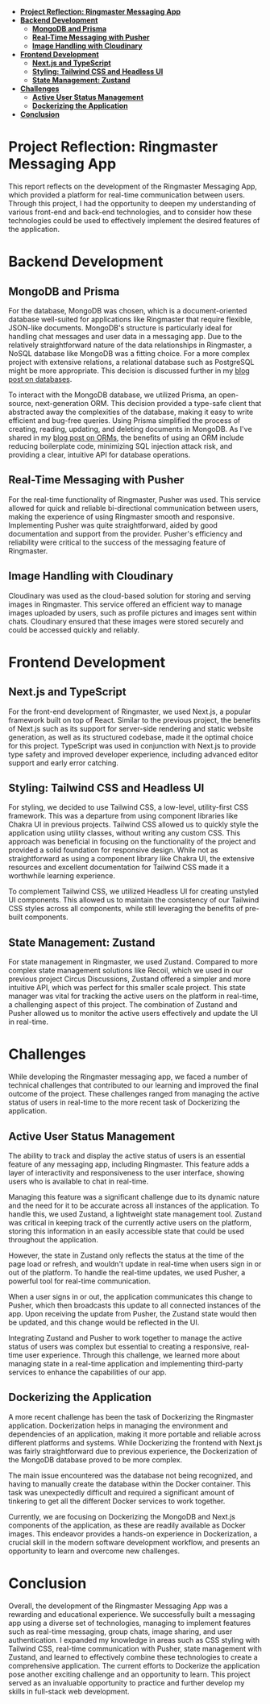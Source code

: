 - [**Project Reflection: Ringmaster Messaging App**](#project-reflection-ringmaster-messaging-app)
- [**Backend Development**](#backend-development)
	- [**MongoDB and Prisma**](#mongodb-and-prisma)
	- [**Real-Time Messaging with Pusher**](#real-time-messaging-with-pusher)
	- [**Image Handling with Cloudinary**](#image-handling-with-cloudinary)
- [**Frontend Development**](#frontend-development)
	- [**Next.js and TypeScript**](#nextjs-and-typescript)
	- [**Styling: Tailwind CSS and Headless UI**](#styling-tailwind-css-and-headless-ui)
	- [**State Management: Zustand**](#state-management-zustand)
- [**Challenges**](#challenges)
	- [**Active User Status Management**](#active-user-status-management)
	- [**Dockerizing the Application**](#dockerizing-the-application)
- [**Conclusion**](#conclusion)


# **Project Reflection: Ringmaster Messaging App**

This report reflects on the development of the Ringmaster Messaging App, which provided a platform for real-time communication between users. Through this project, I had the opportunity to deepen my understanding of various front-end and back-end technologies, and to consider how these technologies could be used to effectively implement the desired features of the application.

# **Backend Development**

## **MongoDB and Prisma**
For the database, MongoDB was chosen, which is a document-oriented database well-suited for applications like Ringmaster that require flexible, JSON-like documents. MongoDB's structure is particularly ideal for handling chat messages and user data in a messaging app. Due to the relatively straightforward nature of the data relationships in Ringmaster, a NoSQL database like MongoDB was a fitting choice. For a more complex project with extensive relations, a relational database such as PostgreSQL might be more appropriate. This decision is discussed further in my [blog post on databases](https://www.mbeps.co.uk/posts/databases).

To interact with the MongoDB database, we utilized Prisma, an open-source, next-generation ORM. This decision provided a type-safe client that abstracted away the complexities of the database, making it easy to write efficient and bug-free queries. Using Prisma simplified the process of creating, reading, updating, and deleting documents in MongoDB. As I've shared in my [blog post on ORMs](https://www.mbeps.co.uk/posts/orm), the benefits of using an ORM include reducing boilerplate code, minimizing SQL injection attack risk, and providing a clear, intuitive API for database operations.

## **Real-Time Messaging with Pusher**
For the real-time functionality of Ringmaster, Pusher was used. This service allowed for quick and reliable bi-directional communication between users, making the experience of using Ringmaster smooth and responsive. Implementing Pusher was quite straightforward, aided by good documentation and support from the provider. Pusher's efficiency and reliability were critical to the success of the messaging feature of Ringmaster.

## **Image Handling with Cloudinary**
Cloudinary was used as the cloud-based solution for storing and serving images in Ringmaster. This service offered an efficient way to manage images uploaded by users, such as profile pictures and images sent within chats. Cloudinary ensured that these images were stored securely and could be accessed quickly and reliably.

# **Frontend Development**

## **Next.js and TypeScript**
For the front-end development of Ringmaster, we used Next.js, a popular framework built on top of React. Similar to the previous project, the benefits of Next.js such as its support for server-side rendering and static website generation, as well as its structured codebase, made it the optimal choice for this project. TypeScript was used in conjunction with Next.js to provide type safety and improved developer experience, including advanced editor support and early error catching.

## **Styling: Tailwind CSS and Headless UI**
For styling, we decided to use Tailwind CSS, a low-level, utility-first CSS framework. This was a departure from using component libraries like Chakra UI in previous projects. Tailwind CSS allowed us to quickly style the application using utility classes, without writing any custom CSS. This approach was beneficial in focusing on the functionality of the project and provided a solid foundation for responsive design. While not as straightforward as using a component library like Chakra UI, the extensive resources and excellent documentation for Tailwind CSS made it a worthwhile learning experience.

To complement Tailwind CSS, we utilized Headless UI for creating unstyled UI components. This allowed us to maintain the consistency of our Tailwind CSS styles across all components, while still leveraging the benefits of pre-built components.

## **State Management: Zustand**
For state management in Ringmaster, we used Zustand. Compared to more complex state management solutions like Recoil, which we used in our previous project Circus Discussions, Zustand offered a simpler and more intuitive API, which was perfect for this smaller scale project. This state manager was vital for tracking the active users on the platform in real-time, a challenging aspect of this project. The combination of Zustand and Pusher allowed us to monitor the active users effectively and update the UI in real-time.

# **Challenges**

While developing the Ringmaster messaging app, we faced a number of technical challenges that contributed to our learning and improved the final outcome of the project. These challenges ranged from managing the active status of users in real-time to the more recent task of Dockerizing the application.

## **Active User Status Management**

The ability to track and display the active status of users is an essential feature of any messaging app, including Ringmaster. This feature adds a layer of interactivity and responsiveness to the user interface, showing users who is available to chat in real-time.

Managing this feature was a significant challenge due to its dynamic nature and the need for it to be accurate across all instances of the application. To handle this, we used Zustand, a lightweight state management tool. Zustand was critical in keeping track of the currently active users on the platform, storing this information in an easily accessible state that could be used throughout the application.

However, the state in Zustand only reflects the status at the time of the page load or refresh, and wouldn't update in real-time when users sign in or out of the platform. To handle the real-time updates, we used Pusher, a powerful tool for real-time communication. 

When a user signs in or out, the application communicates this change to Pusher, which then broadcasts this update to all connected instances of the app. Upon receiving the update from Pusher, the Zustand state would then be updated, and this change would be reflected in the UI.

Integrating Zustand and Pusher to work together to manage the active status of users was complex but essential to creating a responsive, real-time user experience. Through this challenge, we learned more about managing state in a real-time application and implementing third-party services to enhance the capabilities of our app.

## **Dockerizing the Application**

A more recent challenge has been the task of Dockerizing the Ringmaster application. Dockerization helps in managing the environment and dependencies of an application, making it more portable and reliable across different platforms and systems. While Dockerizing the frontend with Next.js was fairly straightforward due to previous experience, the Dockerization of the MongoDB database proved to be more complex.

The main issue encountered was the database not being recognized, and having to manually create the database within the Docker container. This task was unexpectedly difficult and required a significant amount of tinkering to get all the different Docker services to work together.

Currently, we are focusing on Dockerizing the MongoDB and Next.js components of the application, as these are readily available as Docker images. This endeavor provides a hands-on experience in Dockerization, a crucial skill in the modern software development workflow, and presents an opportunity to learn and overcome new challenges.

# **Conclusion**
Overall, the development of the Ringmaster Messaging App was a rewarding and educational experience. We successfully built a messaging app using a diverse set of technologies, managing to implement features such as real-time messaging, group chats, image sharing, and user authentication. I expanded my knowledge in areas such as CSS styling with Tailwind CSS, real-time communication with Pusher, state management with Zustand, and learned to effectively combine these technologies to create a comprehensive application. The current efforts to Dockerize the application pose another exciting challenge and an opportunity to learn. This project served as an invaluable opportunity to practice and further develop my skills in full-stack web development.
